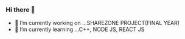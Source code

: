 ### Hi there 👋

- 🔭 I’m currently working on ...SHAREZONE PROJECT(FINAL YEAR)
- 🌱 I’m currently learning ...C++, NODE JS, REACT JS
<!--
